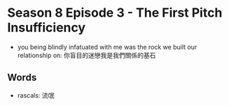 # Season 8 Episode 3 - The First Pitch Insufficiency

- you being blindly infatuated with me was the rock we built our relationship on: 你盲目的迷戀我是我們關係的基石

## Words

- rascals: 流氓